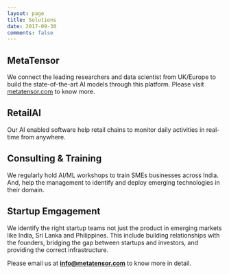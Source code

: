 ```yaml
---
layout: page
title: Solutions
date: 2017-09-30
comments: false
---
```



## MetaTensor
We connect the leading researchers  and data scientist from UK/Europe to build the state-of-the-art AI models through this platform. Please visit [metatensor.com](http://metatensor.com/) to know more.

## RetailAI
Our AI enabled software help retail chains to monitor daily activities in real-time from anywhere. 

## Consulting & Training
We regularly hold AI/ML workshops to train SMEs businesses across India. And, help the management to identify and deploy emerging technologies in their domain.


## Startup Emgagement
We identify the right startup teams not just the product in emerging markets like India, Sri Lanka and Philippines. 
This include building relationships with the founders, bridging the gap between startups and investors, and providing the correct infrastructure.


Please email us at **info@metatensor.com** to know more in detail.
